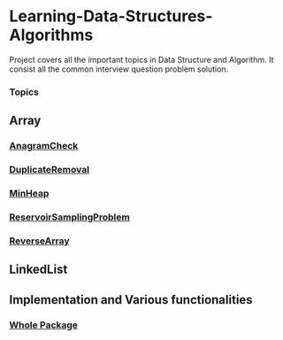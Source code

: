 # Learning-Data-Structures-Algorithms
Project covers all the important topics in Data Structure and Algorithm. It consist all the common interview question problem solution. 

### Topics

## Array
### [AnagramCheck](https://github.com/chiradeepbanerjee1990/Learning-Data-Structures-Algorithms/blob/master/src/Array/AnagramCheck.java) 
### [DuplicateRemoval](https://github.com/chiradeepbanerjee1990/Learning-Data-Structures-Algorithms/blob/master/src/Array/DuplicateRemoval.java) 
### [MinHeap](https://github.com/chiradeepbanerjee1990/Learning-Data-Structures-Algorithms/blob/master/src/Array/MinHeap.java) 
### [ReservoirSamplingProblem](https://github.com/chiradeepbanerjee1990/Learning-Data-Structures-Algorithms/blob/master/src/Array/ReservoirSamplingProblem.java) 
### [ReverseArray](https://github.com/chiradeepbanerjee1990/Learning-Data-Structures-Algorithms/blob/master/src/Array/ReverseArray.java) 

## LinkedList

## Implementation and Various functionalities
### [Whole Package](https://github.com/chiradeepbanerjee1990/Learning-Data-Structures-Algorithms/tree/master/src/LinkedList)




